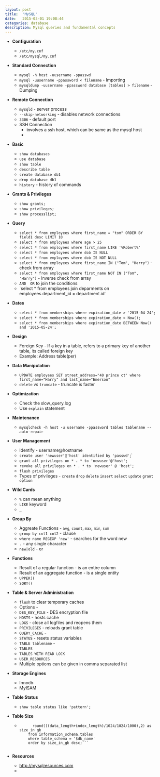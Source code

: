 ```yaml
---
layout: post
title:  "MySQL"
date:   2015-03-01 19:08:44
categories: database
description: Mysql queries and fundamental concepts
---
```


* __Configuration__
  * `/etc/my.cnf`
  * `/etc/mysql/my.cnf`

* __Standard Connection__
  * `mysql -h host -uusername -ppasswd`
  * `mysql -uusername -ppassword < filename` - Importing
  * `mysqldump -uusername -ppassword database [tables] > filename` - Dumping

* __Remote Connection__
  * `mysqld` - server process
  * `--skip-networking` - disables network connections
  * `3306` - default port
  * SSH Connection
    * involves a ssh host, which can be same as the mysql host
    * 

* __Basic__
  * `show databases`
  * `use database`
  * `show table`
  * `describe table`
  * `create database db1`
  * `drop database db1`
  * `history` - history of commands

* __Grants & Privileges__
  * `show grants;`
  * `show privileges;`
  * `show processlist;`

* __Query__
  * `select * from employees where first_name = "tom" ORDER BY field1 desc LIMIT 10`
  * `select * from employees where age > 25`
  * `select * from employees where first_name LIKE '%Robert%'`
  * `select * from employees where dob IS NULL`
  * `select * from employees where dob IS NOT NULL`
  * `select * from employees where first_name IN ("Tom", "Harry")` - check from array 
  * `select * from employees where first_name NOT IN ("Tom", "Harry")` - Inverse check from array
  * `AND  OR` to join the conditions
  * `select * from employees join deparments on employees.department_id = department.id'

* __Dates__
  * `select * from memberships where expiration_date > '2015-04-24';`
  * `select * from memberships where expiration_date > Now();`
  * `select * from memberships where expiration_date BETWEEN Now() and '2015-05-24';`

* __Design__
  * Foreign Key - If a key in a table, refers to a primary key of another table, its called foreign key
  * Example: Address table(per)

* __Data Manipulation__
  * `UPDATE employees SET street_address="40 prince ct" where first_name="Harry" and last_name="Emerson"`
  * `delete` vs `truncate` - truncate is faster

* __Optimization__
  * Check the slow_query.log
  * Use `explain` statement

* __Maintenance__
  * `mysqlcheck -h host -u username -ppassword tables tablename --auto-repair`

* __User Management__
  * Identify - username@hostname
  * `create user 'newuser'@'host' identified by 'passwd'`;`
  * `grant all privileges on * . * to 'newuser'@'host';`
  * `revoke all privileges on * . * to 'newuser' @ 'host';`
  * `flush privileges`
  * Types of privileges - `create` `drop` `delete` `insert` `select` `update` `grant option`

* __Wild Cards__
  * `%` can mean anything
  * `LIKE` keyword
  * `_`
* __Group By__
  * Aggreate Functions - `avg`, `count`, `max`, `min`, `sum`
  * `group by col1 col2` - clause
  * `where name REGEXP 'new'` - searches for the word new
  * `.` - any single character
  * `new|old` - or 

* __Functions__
  * Result of a regular function - is an entire column
  * Result of an aggregate function - is a single entity
  * `UPPER()`
  * `SQRT()`

* __Table & Server Administration__
  * `flush` to clear temporary caches
  * Options - 
  * `DES_KEY_FILE` - DES encryption file
  * `HOSTS` - hosts cache
  * `LOGS` - close all logfiles and reopens them
  * `PRIVILEGES` - reloads grant table
  * `QUERY_CACHE` - 
  * `STATUS` - resets status variables
  * `TABLE tablename` - 
  * `TABLES`
  * `TABLES WITH READ LOCK`
  * `USER_RESOURCES`
  * Multiple options can be given in comma separated list

* __Storage Engines__
  * Innodb
  * MyISAM

* __Table Status__
  * `show table status like 'pattern';`
  
* __Table Size__
  * ```select table_name as "Table",
          round(((data_length+index_length)/1024/1024/1000),2) as size_in_gb
        from information_schema.tables
        where table_schema = '$db_name'
        order by size_in_gb desc;```


* __Resources__
  * http://mysqlresources.com
  * 
